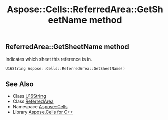 ﻿---
title: Aspose::Cells::ReferredArea::GetSheetName method
linktitle: GetSheetName
second_title: Aspose.Cells for C++ API Reference
description: 'Aspose::Cells::ReferredArea::GetSheetName method. Indicates which sheet this reference is in in C++.'
type: docs
weight: 800
url: /cpp/aspose.cells/referredarea/getsheetname/
---
## ReferredArea::GetSheetName method


Indicates which sheet this reference is in.

```cpp
U16String Aspose::Cells::ReferredArea::GetSheetName()
```

## See Also

* Class [U16String](../../u16string/)
* Class [ReferredArea](../)
* Namespace [Aspose::Cells](../../)
* Library [Aspose.Cells for C++](../../../)
